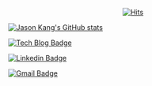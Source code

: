   <div align=center>

  [![Hits](https://hits.seeyoufarm.com/api/count/incr/badge.svg?url=https%3A%2F%2Fgithub.com%2Fjasonkang14&count_bg=%2379C83D&title_bg=%23555555&icon=&icon_color=%23E7E7E7&title=hits&edge_flat=false)](https://hits.seeyoufarm.com)

  </div>
  
  [![Jason Kang's GitHub stats](https://github-readme-stats.vercel.app/api?username=jasonkang14)](https://github.com/anuraghazra/github-readme-stats)

 [![Tech Blog Badge](http://img.shields.io/badge/-Tech%20blog-black?style=flat-square&logo=medium&link=https://medium.com/@jasonkang14)](https://medium.com/@jasonkang14/)
	
  [![Linkedin Badge](https://img.shields.io/badge/-LinkedIn-blue?style=flat-square&logo=Linkedin&logoColor=white&link=https://www.linkedin.com/in/byeongjinkang/)](https://www.linkedin.com/in/byeongjinkang/)
	
  [![Gmail Badge](https://img.shields.io/badge/Gmail-d14836?style=flat-square&logo=Gmail&logoColor=white&link=mailto:jasonkang14@gmail.com)](mailto:jasonkang14@gmail.com)
  
	
<!--
**jasonkang14/jasonkang14** is a ✨ _special_ ✨ repository because its `README.md` (this file) appears on your GitHub profile.

Here are some ideas to get you started:

- 🔭 I’m currently working on ...
- 🌱 I’m currently learning ...
- 👯 I’m looking to collaborate on ...
- 🤔 I’m looking for help with ...
- 💬 Ask me about ...
- 📫 How to reach me: ...
- 😄 Pronouns: ...
- ⚡ Fun fact: ...
-->
